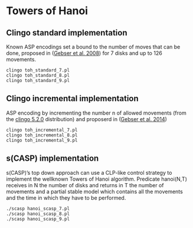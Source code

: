 # Towers of Hanoi

## Clingo standard implementation

Known ASP encodings set a bound to the number of moves that can be
done, proposed in
([Gebser et al. 2008](https://www.cs.utexas.edu/users/vl/teaching/lbai/clingo_guide.pdf))
 for 7 disks and up to 126 movements.

```
clingo toh_standard_7.pl
clingo toh_standard_8.pl
clingo toh_standard_9.pl
```

## Clingo incremental implementation

ASP encoding by incrementing the number n of allowed movements (from
the [clingo 5.2.0](https://github.com/potassco/clingo) distribution) and proposerd in ([Gebser et al. 2014](https://arxiv.org/pdf/1405.3694.pdf))

```
clingo toh_incremental_7.pl
clingo toh_incremental_8.pl
clingo toh_incremental_9.pl
```

## s(CASP) implementation

s(CASP)’s top down approach can use a CLP-like control strategy to
implement the wellknown Towers of Hanoi algorithm. Predicate
hanoi(N,T) receives in N the number of disks and returns in T the
number of movements and a partial stable model which contains all the
movements and the time in which they have to be performed.
```
./scasp hanoi_scasp_7.pl
./scasp hanoi_scasp_8.pl
./scasp hanoi_scasp_9.pl
```


